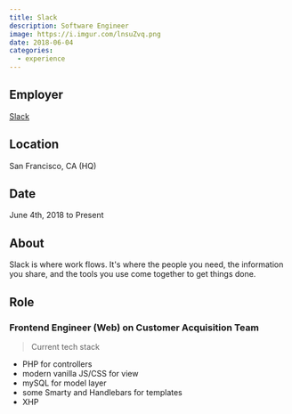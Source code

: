 ```yaml
---
title: Slack
description: Software Engineer
image: https://i.imgur.com/lnsuZvq.png
date: 2018-06-04
categories:
  - experience
---
```


## Employer

[Slack](https://slack.com)

## Location

San Francisco, CA (HQ)

## Date

June 4th, 2018 to Present

## About

Slack is where work flows. It's where the people you need, the information you share, and the tools you use come together to get things done.

## Role

### Frontend Engineer (Web) on Customer Acquisition Team

> Current tech stack

- PHP for controllers
- modern vanilla JS/CSS for view
- mySQL for model layer
- some Smarty and Handlebars for templates
- XHP

